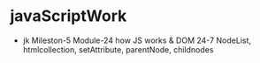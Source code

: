 # javaScriptWork

* jk Mileston-5 Module-24 how JS works & DOM
24-7 NodeList, htmlcollection, setAttribute, parentNode, childnodes 